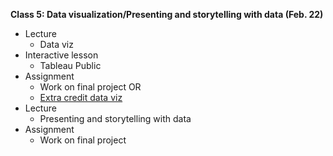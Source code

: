 **Class 5: Data visualization/Presenting and storytelling with data (Feb. 22)**

* Lecture
	* Data viz
* Interactive lesson
	* Tableau Public
* Assignment
	* Work on final project OR
	* [Extra credit data viz](https://github.com/shmcminn/AU-data-spring2019/blob/master/class5/extra-cred-assignment.md)
* Lecture
	* Presenting and storytelling with data
* Assignment
	* Work on final project